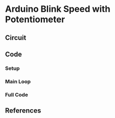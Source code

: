 # Arduino Blink Speed with Potentiometer

## Circuit

## Code

### Setup

### Main Loop

### Full Code

## References


